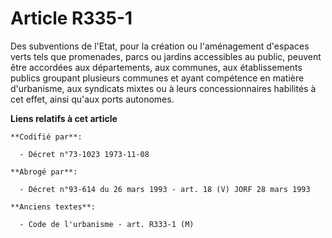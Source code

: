 # Article R335-1

Des subventions de l'Etat, pour la création ou l'aménagement d'espaces verts tels que promenades, parcs ou jardins
accessibles au public, peuvent être accordées aux départements, aux communes, aux établissements publics groupant plusieurs
communes et ayant compétence en matière d'urbanisme, aux syndicats mixtes ou à leurs concessionnaires habilités à cet effet,
ainsi qu'aux ports autonomes.

**Liens relatifs à cet article**

	**Codifié par**:

	  - Décret n°73-1023 1973-11-08

	**Abrogé par**:

	  - Décret n°93-614 du 26 mars 1993 - art. 18 (V) JORF 28 mars 1993

	**Anciens textes**:

	  - Code de l'urbanisme - art. R333-1 (M)
